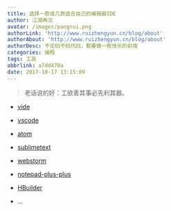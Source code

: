 ```yaml
---
title: 选择一款或几款适合自己的编辑器IDE
author: 江湖再见
avatar: /images/pangrui.png
authorLink: 'http://www.ruizhengyun.cn/blog/about'
authorAbout: 'http://www.ruizhengyun.cn/blog/about'
authorDesc: 不论码不码代码，都要做一枚快乐的前端
categories: 编程
tags: 工具
abbrlink: a7dd470a
date: 2017-10-17 13:15:09
---
```

> 老话说的好：工欲善其事必先利其器。

* [vide](https://www.debuggap.com/zh-cn/)

* [vscode](https://code.visualstudio.com/)

* [atom](https://atom.io/)

* [sublimetext](http://www.sublimetext.com/)

<!-- more -->

* [webstorm](http://www.jetbrains.com/webstorm/)

* [notepad-plus-plus](https://notepad-plus-plus.org)

* [HBuilder](http://www.dcloud.io/index.html)

* ...

